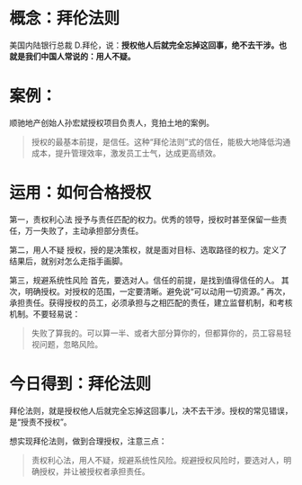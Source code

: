 # 概念：拜伦法则

美国内陆银行总裁 D.拜伦，说：**授权他人后就完全忘掉这回事，绝不去干涉。也就是我们中国人常说的：用人不疑。**

# 案例：
顺驰地产创始人孙宏斌授权项目负责人，竞拍土地的案例。
> 授权的最基本前提，是信任。这种“拜伦法则”式的信任，能极大地降低沟通成本，提升管理效率，激发员工士气，达成更高绩效。

# 运用：如何合格授权

第一，责权利心法
授予与责任匹配的权力。优秀的领导，授权时甚至保留一些责任，万一失败了，主动承担部分责任。

第二，用人不疑
授权，授的是决策权，就是面对目标、选取路径的权力。定义了结果后，就别对怎么走指手画脚。

第三，规避系统性风险
首先，要选对人。信任的前提，是找到值得信任的人。
其次，明确授权。对授权的范围，一定要清晰。避免说“可以动用一切资源。”
再次，承担责任。获得授权的员工，必须承担与之相匹配的责任，建立监督机制，和考核机制。不要轻易说：
> 失败了算我的。可以算一半、或者大部分算你的，但都算你的，员工容易轻视问题，忽略风险。

# 今日得到：拜伦法则

拜伦法则，就是授权他人后就完全忘掉这回事儿，决不去干涉。授权的常见错误，是“授责不授权”。

想实现拜伦法则，做到合理授权，注意三点：

>责权利心法，用人不疑，规避系统性风险。规避授权风险时，要选对人，明确授权，并让被授权者承担责任。



